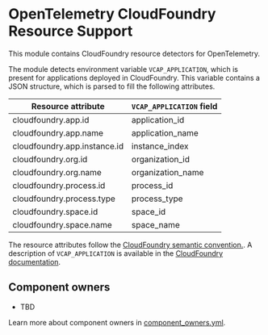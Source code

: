 # OpenTelemetry CloudFoundry Resource Support

This module contains CloudFoundry resource detectors for OpenTelemetry.

The module detects environment variable `VCAP_APPLICATION`, which is present for applications deployed in CloudFoundry.
This variable contains a JSON structure, which is parsed to fill the following attributes.

| Resource attribute           | `VCAP_APPLICATION` field |
|------------------------------|--------------------------|
| cloudfoundry.app.id          | application_id           |
| cloudfoundry.app.name        | application_name         |
| cloudfoundry.app.instance.id | instance_index           |
| cloudfoundry.org.id          | organization_id          |
| cloudfoundry.org.name        | organization_name        |
| cloudfoundry.process.id      | process_id               |
| cloudfoundry.process.type    | process_type             |
| cloudfoundry.space.id        | space_id                 |
| cloudfoundry.space.name      | space_name               |

The resource attributes follow the [CloudFoundry semantic convention.](https://github.com/open-telemetry/semantic-conventions/blob/05b4c173bfdee2e972d252d14593b9fb653cc54a/docs/attributes-registry/cloudfoundry.md).
A description of `VCAP_APPLICATION` is available in the [CloudFoundry documentation](https://docs.cloudfoundry.org/devguide/deploy-apps/environment-variable.html#VCAP-APPLICATION).

## Component owners

- TBD

Learn more about component owners in [component_owners.yml](../.github/component_owners.yml).
